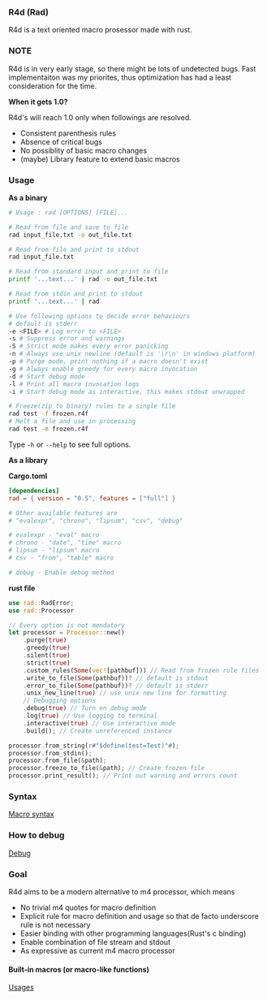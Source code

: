 ### R4d (Rad)

R4d is a text oriented macro prosessor made with rust.

### NOTE

R4d is in very early stage, so there might be lots of undetected bugs. Fast
implementaiton was my priorites, thus optimization has had a least
consideration for the time.

**When it gets 1.0?**

R4d's will reach 1.0 only when followings are resolved.

- Consistent parenthesis rules
- Absence of critical bugs
- No possiblity of basic macro changes
- (maybe) Library feature to extend basic macros

### Usage

**As a binary**

```bash
# Usage : rad [OPTIONS] [FILE]...

# Read from file and save to file
rad input_file.txt -o out_file.txt

# Read from file and print to stdout 
rad input_file.txt

# Read from standard input and print to file
printf '...text...' | rad -o out_file.txt

# Read from stdin and print to stdout 
printf '...text...' | rad 

# Use following options to decide error behaviours
# default is stderr
-e <FILE> # Log error to <FILE>
-s # Suppress error and warnings
-S # Strict mode makes every error panicking
-n # Always use unix newline (default is '\r\n' in windows platform)
-p # Purge mode, print nothing if a macro doesn't exist
-g # Always enable greedy for every macro invocation
-d # Start debug mode
-l # Print all macro invocation logs
-i # Start debug mode as interactive, this makes stdout unwrapped

# Freeze(zip to binary) rules to a single file
rad test -f frozen.r4f
# Melt a file and use in processing
rad test -m frozen.r4f
```

Type ```-h``` or ```--help``` to see full options.

**As a library**

**Cargo.toml**
```toml
[dependencies]
rad = { version = "0.5", features = ["full"] }

# Other available features are 
# "evalexpr", "chrono", "lipsum", "csv", "debug"

# evalexpr - "eval" macro
# chrono - "date", "time" macro
# lipsum - "lipsum" macro
# csv - "from", "table" macro

# debug - Enable debug method
```
**rust file**
```rust
use rad::RadError;
use rad::Processor

// Every option is not mendatory
let processor = Processor::new()
	.purge(true)
	.greedy(true)
	.silent(true)
	.strict(true)
	.custom_rules(Some(vec![pathbuf])) // Read from frozen rule files
	.write_to_file(Some(pathbuf))? // default is stdout
	.error_to_file(Some(pathbuf))? // default is stderr
	.unix_new_line(true) // use unix new line for formatting
	// Debugging options
	.debug(true) // Turn on debug mode
	.log(true) // Use logging to terminal
	.interactive(true) // Use interactive mode
	.build(); // Create unreferenced instance

processor.from_string(r#"$define(test=Test)"#);
processor.from_stdin();
processor.from_file(&path);
processor.freeze_to_file(&path); // Create frozen file
processor.print_result(); // Print out warning and errors count
```

### Syntax 

[Macro syntax](./docs/macro_syntax.md)

### How to debug

[Debug](./docs/debug.md)

### Goal

R4d aims to be a modern alternative to m4 processor, which means

- No trivial m4 quotes for macro definition
- Explicit rule for macro definition and usage so that de facto underscore rule
is not necessary
- Easier binding with other programming languages(Rust's c binding)
- Enable combination of file stream and stdout
- As expressive as current m4 macro processor

#### Built-in macros (or macro-like functions)

[Usages](./docs/basic_macros.md)
